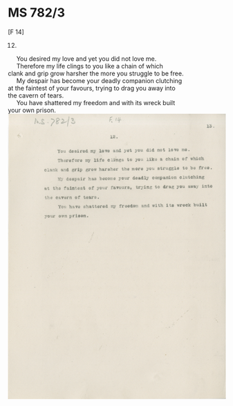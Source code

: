 # MS 782/3

[F 14]

12. 
&nbsp;&nbsp;&nbsp;&nbsp;&nbsp;You desired my love and yet you did not love me. \
&nbsp;&nbsp;&nbsp;&nbsp;&nbsp;Therefore my life clings to you like a chain of which \
clank and grip grow harsher the more you struggle to be free. \
&nbsp;&nbsp;&nbsp;&nbsp;&nbsp;My despair has become your deadly companion clutching \
at the faintest of your favours, trying to drag you away into \
the cavern of tears. \
&nbsp;&nbsp;&nbsp;&nbsp;&nbsp;You have shattered my freedom and with its wreck built \
your own prison. 
![p14](MS782_3-014.jpg)
